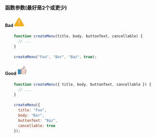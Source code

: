 ### 函数参数(最好是2个或更少)

#### Bad  ![logo](./images/icon_bad.svg ':size=WIDTHxHEIGHT')
```js
	function createMenu(title, body, buttonText, cancellable) {
	  // ...
	}
	
	createMenu("Foo", "Bar", "Baz", true);
```
#### Good  ![logo](./images/icon_good.svg ':size=WIDTHxHEIGHT')
```js
	function createMenu({ title, body, buttonText, cancellable }) {
	  // ...
	}
	
	createMenu({
	  title: "Foo",
	  body: "Bar",
	  buttonText: "Baz",
	  cancellable: true
	});
```
